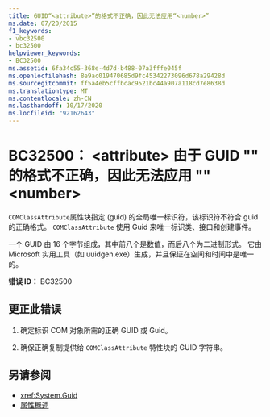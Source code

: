 ```yaml
---
title: GUID“<attribute>”的格式不正确，因此无法应用“<number>”
ms.date: 07/20/2015
f1_keywords:
- vbc32500
- bc32500
helpviewer_keywords:
- BC32500
ms.assetid: 6fa34c55-368e-4d7d-b488-07a3fffe045f
ms.openlocfilehash: 8e9ac019470685d9fc45342273096d678a29428d
ms.sourcegitcommit: ff5a4eb5cffbcac9521bc44a907a118cd7e8638d
ms.translationtype: MT
ms.contentlocale: zh-CN
ms.lasthandoff: 10/17/2020
ms.locfileid: "92162643"
---
```

# <a name="bc32500-attribute-cannot-be-applied-because-the-format-of-the-guid-number-is-not-correct"></a>BC32500： \<attribute> 由于 GUID "" 的格式不正确，因此无法应用 "" \<number>

`COMClassAttribute`属性块指定 (guid) 的全局唯一标识符，该标识符不符合 guid 的正确格式。 `COMClassAttribute` 使用 Guid 来唯一标识类、接口和创建事件。

 一个 GUID 由 16 个字节组成，其中前八个是数值，而后八个为二进制形式。 它由 Microsoft 实用工具（如 uuidgen.exe）生成，并且保证在空间和时间中是唯一的。

 **错误 ID：** BC32500

## <a name="to-correct-this-error"></a>更正此错误

1. 确定标识 COM 对象所需的正确 GUID 或 Guid。

2. 确保正确复制提供给 `COMClassAttribute` 特性块的 GUID 字符串。

## <a name="see-also"></a>另请参阅

- <xref:System.Guid>
- [属性概述](../../programming-guide/concepts/attributes/index.md)
